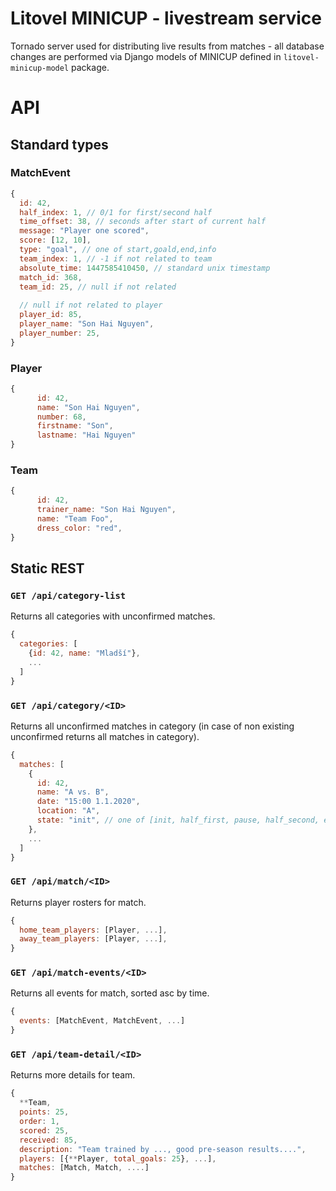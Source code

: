 # Litovel MINICUP - livestream service

Tornado server used for distributing live results from matches - all database changes are performed via Django models of MINICUP defined in `litovel-minicup-model` package.

# API
## Standard types
### MatchEvent
```javascript
{
  id: 42,
  half_index: 1, // 0/1 for first/second half
  time_offset: 38, // seconds after start of current half
  message: "Player one scored",
  score: [12, 10],
  type: "goal", // one of start,goald,end,info
  team_index: 1, // -1 if not related to team
  absolute_time: 1447585410450, // standard unix timestamp
  match_id: 368,
  team_id: 25, // null if not related
  
  // null if not related to player
  player_id: 85,
  player_name: "Son Hai Nguyen",
  player_number: 25,
}
```
### Player
```javascript
{
      id: 42,
      name: "Son Hai Nguyen",
      number: 68,
      firstname: "Son",
      lastname: "Hai Nguyen"
}
```
### Team
```javascript
{
      id: 42,
      trainer_name: "Son Hai Nguyen",
      name: "Team Foo",
      dress_color: "red",
}
```

## Static REST

### `GET /api/category-list`
Returns all categories with unconfirmed matches.
```javascript
{
  categories: [
    {id: 42, name: "Mladší"},
    ...
  ]
}
```

### `GET /api/category/<ID>`
Returns all unconfirmed matches in category (in case of non existing unconfirmed returns all matches in category).
```javascript
{
  matches: [
    {
      id: 42,
      name: "A vs. B",
      date: "15:00 1.1.2020",
      location: "A",
      state: "init", // one of [init, half_first, pause, half_second, end]
    },
    ...
  ]
}
```

### `GET /api/match/<ID>`
Returns player rosters for match.
```javascript
{
  home_team_players: [Player, ...],
  away_team_players: [Player, ...],
}
```

### `GET /api/match-events/<ID>`
Returns all events for match, sorted asc by time.
```javascript
{
  events: [MatchEvent, MatchEvent, ...]
}
```

### `GET /api/team-detail/<ID>`
Returns more details for team.
```javascript
{
  **Team,
  points: 25,
  order: 1,
  scored: 25,
  received: 85,
  description: "Team trained by ..., good pre-season results....",
  players: [{**Player, total_goals: 25}, ...],
  matches: [Match, Match, ....]
}
```

